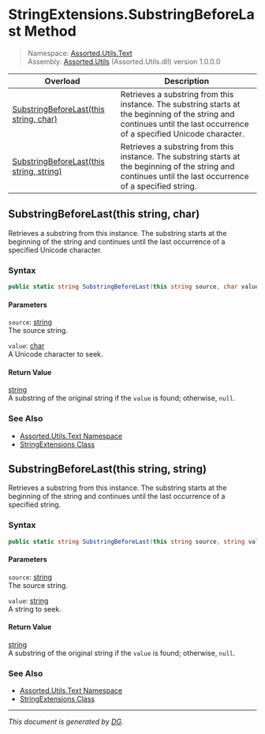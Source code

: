 ﻿# StringExtensions.SubstringBeforeLast Method

> Namespace: [Assorted.Utils.Text](index.md#assortedutilstext-namespace)\
> Assembly: [Assorted.Utils](index.md) (Assorted.Utils.dll) version 1.0.0.0

Overload | Description
--- | ---
[SubstringBeforeLast(this string, char)](Assorted.Utils.Text.StringExtensions.SubstringBeforeLast.md#substringbeforelastthis-string-char) | Retrieves a substring from this instance. The substring starts at the beginning of the string and continues until the last occurrence of a specified Unicode character.
[SubstringBeforeLast(this string, string)](Assorted.Utils.Text.StringExtensions.SubstringBeforeLast.md#substringbeforelastthis-string-string) | Retrieves a substring from this instance. The substring starts at the beginning of the string and continues until the last occurrence of a specified string.

## SubstringBeforeLast(this string, char)

Retrieves a substring from this instance. The substring starts at the beginning of the string and continues until the last occurrence of a specified Unicode character.

### Syntax

```csharp
public static string SubstringBeforeLast(this string source, char value)
```

#### Parameters

`source`: [string](https://docs.microsoft.com/en-us/dotnet/api/system.string)\
The source string.

`value`: [char](https://docs.microsoft.com/en-us/dotnet/api/system.char)\
A Unicode character to seek.

#### Return Value

[string](https://docs.microsoft.com/en-us/dotnet/api/system.string)\
A substring of the original string if the `value` is found; otherwise, `null`.

### See Also

- [Assorted.Utils.Text Namespace](index.md#assortedutilstext-namespace)
- [StringExtensions Class](Assorted.Utils.Text.StringExtensions.md)

## SubstringBeforeLast(this string, string)

Retrieves a substring from this instance. The substring starts at the beginning of the string and continues until the last occurrence of a specified string.

### Syntax

```csharp
public static string SubstringBeforeLast(this string source, string value)
```

#### Parameters

`source`: [string](https://docs.microsoft.com/en-us/dotnet/api/system.string)\
The source string.

`value`: [string](https://docs.microsoft.com/en-us/dotnet/api/system.string)\
A string to seek.

#### Return Value

[string](https://docs.microsoft.com/en-us/dotnet/api/system.string)\
A substring of the original string if the `value` is found; otherwise, `null`.

### See Also

- [Assorted.Utils.Text Namespace](index.md#assortedutilstext-namespace)
- [StringExtensions Class](Assorted.Utils.Text.StringExtensions.md)

---

_This document is generated by [DG](https://github.com/Khojasteh/dg)._
